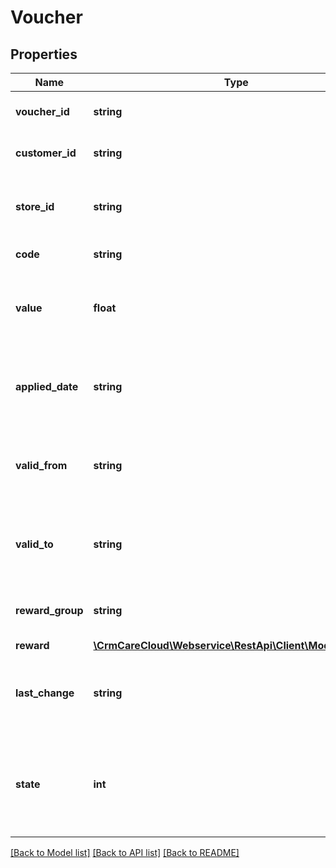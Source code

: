 # Voucher

## Properties
Name | Type | Description | Notes
------------ | ------------- | ------------- | -------------
**voucher_id** | **string** | The unique id of the voucher | 
**customer_id** | **string** | The unique id of the customer. | 
**store_id** | **string** | The unique id of the store where voucher was applied | 
**code** | **string** | Code of the voucher | 
**value** | **float** | Value of the voucher when applied by the purchase | 
**applied_date** | **string** | Voucher application date *(YYYY-MM-DD HH:MM:SS)* | [optional] 
**valid_from** | **string** | Date from the voucher is valid *(YYYY-MM-DD HH:MM:SS)* | 
**valid_to** | **string** | Date to the voucher is valid *(YYYY-MM-DD HH:MM:SS)* | [optional] 
**reward_group** | **string** | The unique id of the reward group | 
**reward** | [**\CrmCareCloud\Webservice\RestApi\Client\Model\Reward**](Reward.md) |  | 
**last_change** | **string** | Date and time of the last change *(YYYY-MM-DD HH:MM:SS)* | [optional] 
**state** | **int** | State of the voucher *Possible values are: 0 - deleted / 1 - active / 2 - non active* | [optional] 

[[Back to Model list]](../../README.md#documentation-for-models) [[Back to API list]](../../README.md#documentation-for-api-endpoints) [[Back to README]](../../README.md)

